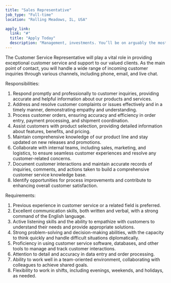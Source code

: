```yaml
---
title: "Sales Representative"
job_type: "Full-time"
location: "Rolling Meadows, IL, USA"

apply_link:
  link: "#"
  title: "Apply Today"
  description: "Management, investments. You’ll be on arguably the most important"
---
```


The Customer Service Representative will play a vital role in providing exceptional customer service and support to our valued clients. As the main point of contact, you will handle a wide range of incoming customer inquiries through various channels, including phone, email, and live chat.

Responsibilities:

1. Respond promptly and professionally to customer inquiries, providing accurate and helpful information about our products and services.
2. Address and resolve customer complaints or issues effectively and in a timely manner, demonstrating empathy and understanding.
3. Process customer orders, ensuring accuracy and efficiency in order entry, payment processing, and shipment coordination.
4. Assist customers with product selection, providing detailed information about features, benefits, and pricing.
5. Maintain comprehensive knowledge of our product line and stay updated on new releases and promotions.
6. Collaborate with internal teams, including sales, marketing, and logistics, to ensure seamless customer experiences and resolve any customer-related concerns.
7. Document customer interactions and maintain accurate records of inquiries, comments, and actions taken to build a comprehensive customer service knowledge base.
8. Identify opportunities for process improvements and contribute to enhancing overall customer satisfaction.

Requirements:

1. Previous experience in customer service or a related field is preferred.
2. Excellent communication skills, both written and verbal, with a strong command of the English language.
3. Active listening skills and the ability to empathize with customers to understand their needs and provide appropriate solutions.
4. Strong problem-solving and decision-making abilities, with the capacity to think quickly and handle difficult situations diplomatically.
5. Proficiency in using customer service software, databases, and other tools to manage and track customer interactions.
6. Attention to detail and accuracy in data entry and order processing.
7. Ability to work well in a team-oriented environment, collaborating with colleagues to achieve shared goals.
8. Flexibility to work in shifts, including evenings, weekends, and holidays, as needed.
